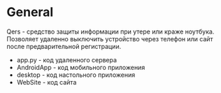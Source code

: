 # General

Qers - средство защиты информации при утере или краже ноутбука. Позволяет удаленно выключить устройство через телефон или сайт после предварительной регистрации.
* app.py -  код удаленного сервера
* AndroidApp - код мобильного приложения
* desktop - код настольного приложения
* WebSite - код сайта
